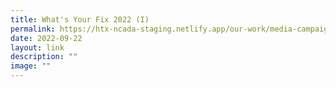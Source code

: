 ```yaml
---
title: What's Your Fix 2022 (I)
permalink: https://htx-ncada-staging.netlify.app/our-work/media-campaign/whatsyourfix/
date: 2022-09-22
layout: link
description: ""
image: ""
---
```

